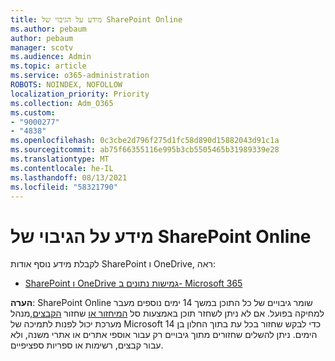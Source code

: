 ```yaml
---
title: מידע על הגיבוי של SharePoint Online
ms.author: pebaum
author: pebaum
manager: scotv
ms.audience: Admin
ms.topic: article
ms.service: o365-administration
ROBOTS: NOINDEX, NOFOLLOW
localization_priority: Priority
ms.collection: Adm_O365
ms.custom:
- "9000277"
- "4838"
ms.openlocfilehash: 0c3cbe2d796f275d1fc58d890d15882043d91c1a
ms.sourcegitcommit: ab75f66355116e995b3cb5505465b31989339e28
ms.translationtype: MT
ms.contentlocale: he-IL
ms.lasthandoff: 08/13/2021
ms.locfileid: "58321790"
---
```

# <a name="sharepoint-online-backup-information"></a>מידע על הגיבוי של SharePoint Online

לקבלת מידע נוסף אודות SharePoint ו OneDrive, ראה:

- [SharePoint ו OneDrive גמישות נתונים ב- Microsoft 365](https://docs.microsoft.com/compliance/assurance/assurance-sharepoint-onedrive-data-resiliency)

**הערה**: SharePoint Online שומר גיבויים של כל התוכן במשך 14 ימים נוספים מעבר למחיקה בפועל. אם לא ניתן לשחזר תוכן באמצעות סל [המיחזור או](https://support.microsoft.com/office/restore-deleted-items-from-the-site-collection-recycle-bin-5fa924ee-16d7-487b-9a0a-021b9062d14b) שחזור [הקבצים,](https://support.microsoft.com/office/restore-your-onedrive-fa231298-759d-41cf-bcd0-25ac53eb8a15)מנהל מערכת יכול לפנות לתמיכה של Microsoft כדי לבקש שחזור בכל עת בתוך החלון בן 14 הימים. ניתן להשלים שחזורים מתוך גיבויים רק עבור אוספי אתרים או אתרי משנה, ולא עבור קבצים, רשימות או ספריות ספציפיים.
